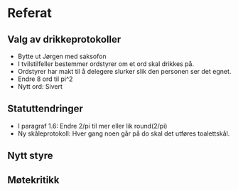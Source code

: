 # Referat

## Valg av drikkeprotokoller
- Bytte ut Jørgen med saksofon
- I tvilstilfeller bestemmer ordstyrer om et ord skal drikkes på.
- Ordstyrer har makt til å delegere slurker slik den personen ser det egnet. 
- Endre 8 ord til pi^2
- Nytt ord: Sivert

## Statuttendringer

- I paragraf 1.6: Endre 2/pi til mer eller lik round(2/pi)
- Ny skåleprotokoll: Hver gang noen går på do skal det utføres toalettskål.




## Nytt styre

## Møtekritikk
